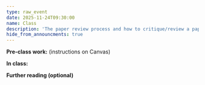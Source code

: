 ```yaml
---
type: raw_event
date: 2025-11-24T09:30:00
name: Class
description: 'The paper review process and how to critique/review a paper'
hide_from_announcments: true
---
```


**Pre-class work:** (instructions on Canvas)



**In class:**



**Further reading (optional)**
